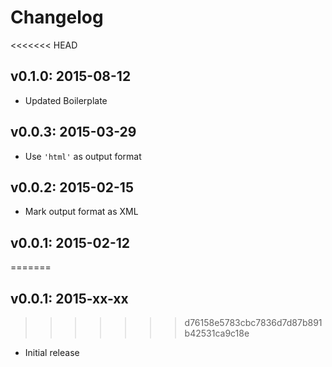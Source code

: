 # Changelog

<<<<<<< HEAD
## v0.1.0: 2015-08-12

- Updated Boilerplate

## v0.0.3: 2015-03-29

- Use `'html'` as output format

## v0.0.2: 2015-02-15

- Mark output format as XML

## v0.0.1: 2015-02-12
=======
## v0.0.1: 2015-xx-xx
>>>>>>> d76158e5783cbc7836d7d87b891b42531ca9c18e

- Initial release
